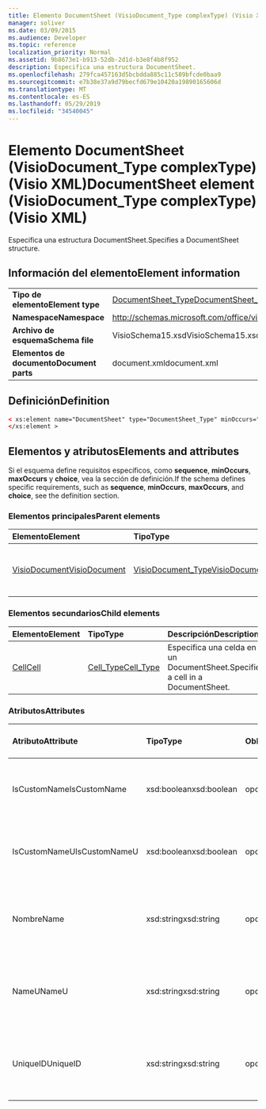 ```yaml
---
title: Elemento DocumentSheet (VisioDocument_Type complexType) (Visio XML)
manager: soliver
ms.date: 03/09/2015
ms.audience: Developer
ms.topic: reference
localization_priority: Normal
ms.assetid: 9b8673e1-b913-52db-2d1d-b3e8f4b8f952
description: Especifica una estructura DocumentSheet.
ms.openlocfilehash: 279fca457163d5bcbdda885c11c589bfcde0baa9
ms.sourcegitcommit: e7b38e37a9d79becfd679e10420a19890165606d
ms.translationtype: MT
ms.contentlocale: es-ES
ms.lasthandoff: 05/29/2019
ms.locfileid: "34540045"
---
```

# <a name="documentsheet-element-visiodocument_type-complextype-visio-xml"></a><span data-ttu-id="c4074-103">Elemento DocumentSheet (VisioDocument_Type complexType) (Visio XML)</span><span class="sxs-lookup"><span data-stu-id="c4074-103">DocumentSheet element (VisioDocument_Type complexType) (Visio XML)</span></span>

<span data-ttu-id="c4074-104">Especifica una estructura DocumentSheet.</span><span class="sxs-lookup"><span data-stu-id="c4074-104">Specifies a DocumentSheet structure.</span></span>
  
## <a name="element-information"></a><span data-ttu-id="c4074-105">Información del elemento</span><span class="sxs-lookup"><span data-stu-id="c4074-105">Element information</span></span>

|||
|:-----|:-----|
|<span data-ttu-id="c4074-106">**Tipo de elemento**</span><span class="sxs-lookup"><span data-stu-id="c4074-106">**Element type**</span></span> <br/> |[<span data-ttu-id="c4074-107">DocumentSheet_Type</span><span class="sxs-lookup"><span data-stu-id="c4074-107">DocumentSheet_Type</span></span>](documentsheet_type-complextypevisio-xml.md) <br/> |
|<span data-ttu-id="c4074-108">**Namespace**</span><span class="sxs-lookup"><span data-stu-id="c4074-108">**Namespace**</span></span> <br/> |http://schemas.microsoft.com/office/visio/2012/main  <br/> |
|<span data-ttu-id="c4074-109">**Archivo de esquema**</span><span class="sxs-lookup"><span data-stu-id="c4074-109">**Schema file**</span></span> <br/> |<span data-ttu-id="c4074-110">VisioSchema15.xsd</span><span class="sxs-lookup"><span data-stu-id="c4074-110">VisioSchema15.xsd</span></span>  <br/> |
|<span data-ttu-id="c4074-111">**Elementos de documento**</span><span class="sxs-lookup"><span data-stu-id="c4074-111">**Document parts**</span></span> <br/> |<span data-ttu-id="c4074-112">document.xml</span><span class="sxs-lookup"><span data-stu-id="c4074-112">document.xml</span></span>  <br/> |
   
## <a name="definition"></a><span data-ttu-id="c4074-113">Definición</span><span class="sxs-lookup"><span data-stu-id="c4074-113">Definition</span></span>

```XML
< xs:element name="DocumentSheet" type="DocumentSheet_Type" minOccurs="0" maxOccurs="1" >
</xs:element >
```

## <a name="elements-and-attributes"></a><span data-ttu-id="c4074-114">Elementos y atributos</span><span class="sxs-lookup"><span data-stu-id="c4074-114">Elements and attributes</span></span>

<span data-ttu-id="c4074-115">Si el esquema define requisitos específicos, como **sequence**, **minOccurs**, **maxOccurs** y **choice**, vea la sección de definición.</span><span class="sxs-lookup"><span data-stu-id="c4074-115">If the schema defines specific requirements, such as **sequence**, **minOccurs**, **maxOccurs**, and **choice**, see the definition section.</span></span> 
  
### <a name="parent-elements"></a><span data-ttu-id="c4074-116">Elementos principales</span><span class="sxs-lookup"><span data-stu-id="c4074-116">Parent elements</span></span>

|<span data-ttu-id="c4074-117">**Elemento**</span><span class="sxs-lookup"><span data-stu-id="c4074-117">**Element**</span></span>|<span data-ttu-id="c4074-118">**Tipo**</span><span class="sxs-lookup"><span data-stu-id="c4074-118">**Type**</span></span>|<span data-ttu-id="c4074-119">**Descripción**</span><span class="sxs-lookup"><span data-stu-id="c4074-119">**Description**</span></span>|
|:-----|:-----|:-----|
|[<span data-ttu-id="c4074-120">VisioDocument</span><span class="sxs-lookup"><span data-stu-id="c4074-120">VisioDocument</span></span>](visiodocument-elementvisio-xml.md) <br/> |[<span data-ttu-id="c4074-121">VisioDocument_Type</span><span class="sxs-lookup"><span data-stu-id="c4074-121">VisioDocument_Type</span></span>](visiodocument_type-complextypevisio-xml.md) <br/> |<span data-ttu-id="c4074-122">Elemento raíz de un documento Visio Microsoft.</span><span class="sxs-lookup"><span data-stu-id="c4074-122">The root element of a Microsoft Visio document.</span></span>  <br/> |
   
### <a name="child-elements"></a><span data-ttu-id="c4074-123">Elementos secundarios</span><span class="sxs-lookup"><span data-stu-id="c4074-123">Child elements</span></span>

|<span data-ttu-id="c4074-124">**Elemento**</span><span class="sxs-lookup"><span data-stu-id="c4074-124">**Element**</span></span>|<span data-ttu-id="c4074-125">**Tipo**</span><span class="sxs-lookup"><span data-stu-id="c4074-125">**Type**</span></span>|<span data-ttu-id="c4074-126">**Descripción**</span><span class="sxs-lookup"><span data-stu-id="c4074-126">**Description**</span></span>|
|:-----|:-----|:-----|
|[<span data-ttu-id="c4074-127">Cell</span><span class="sxs-lookup"><span data-stu-id="c4074-127">Cell</span></span>](cell-elementvisio-xml.md) <br/> |[<span data-ttu-id="c4074-128">Cell_Type</span><span class="sxs-lookup"><span data-stu-id="c4074-128">Cell_Type</span></span>](cell_type-complextypevisio-xml.md) <br/> |<span data-ttu-id="c4074-129">Especifica una celda en un DocumentSheet.</span><span class="sxs-lookup"><span data-stu-id="c4074-129">Specifies a cell in a DocumentSheet.</span></span>  <br/> |
   
### <a name="attributes"></a><span data-ttu-id="c4074-130">Atributos</span><span class="sxs-lookup"><span data-stu-id="c4074-130">Attributes</span></span>

|<span data-ttu-id="c4074-131">**Atributo**</span><span class="sxs-lookup"><span data-stu-id="c4074-131">**Attribute**</span></span>|<span data-ttu-id="c4074-132">**Tipo**</span><span class="sxs-lookup"><span data-stu-id="c4074-132">**Type**</span></span>|<span data-ttu-id="c4074-133">**Obligatorio**</span><span class="sxs-lookup"><span data-stu-id="c4074-133">**Required**</span></span>|<span data-ttu-id="c4074-134">**Descripción**</span><span class="sxs-lookup"><span data-stu-id="c4074-134">**Description**</span></span>|<span data-ttu-id="c4074-135">**Posibles valores**</span><span class="sxs-lookup"><span data-stu-id="c4074-135">**Possible values**</span></span>|
|:-----|:-----|:-----|:-----|:-----|
|<span data-ttu-id="c4074-136">IsCustomName</span><span class="sxs-lookup"><span data-stu-id="c4074-136">IsCustomName</span></span>  <br/> |<span data-ttu-id="c4074-137">xsd:boolean</span><span class="sxs-lookup"><span data-stu-id="c4074-137">xsd:boolean</span></span>  <br/> |<span data-ttu-id="c4074-138">opcional</span><span class="sxs-lookup"><span data-stu-id="c4074-138">optional</span></span>  <br/> |<span data-ttu-id="c4074-139">Describe si el usuario ha personalizado el nombre.</span><span class="sxs-lookup"><span data-stu-id="c4074-139">Describes whether the name has been customized by the user.</span></span>  <br/> |<span data-ttu-id="c4074-140">Valores del tipo xsd:Boolean.</span><span class="sxs-lookup"><span data-stu-id="c4074-140">Values of the xsd:Boolean type.</span></span>  <br/> |
|<span data-ttu-id="c4074-141">IsCustomNameU</span><span class="sxs-lookup"><span data-stu-id="c4074-141">IsCustomNameU</span></span>  <br/> |<span data-ttu-id="c4074-142">xsd:boolean</span><span class="sxs-lookup"><span data-stu-id="c4074-142">xsd:boolean</span></span>  <br/> |<span data-ttu-id="c4074-143">opcional</span><span class="sxs-lookup"><span data-stu-id="c4074-143">optional</span></span>  <br/> |<span data-ttu-id="c4074-144">Describe si el usuario ha personalizado el nombre universal.</span><span class="sxs-lookup"><span data-stu-id="c4074-144">Describes whether the universal name has been customized by the user.</span></span>  <br/> |<span data-ttu-id="c4074-145">Valores del tipo xsd:Boolean.</span><span class="sxs-lookup"><span data-stu-id="c4074-145">Values of the xsd:Boolean type.</span></span>  <br/> |
|<span data-ttu-id="c4074-146">Nombre</span><span class="sxs-lookup"><span data-stu-id="c4074-146">Name</span></span>  <br/> |<span data-ttu-id="c4074-147">xsd:string</span><span class="sxs-lookup"><span data-stu-id="c4074-147">xsd:string</span></span>  <br/> |<span data-ttu-id="c4074-148">opcional</span><span class="sxs-lookup"><span data-stu-id="c4074-148">optional</span></span>  <br/> |<span data-ttu-id="c4074-149">Especifica el nombre dependiente del idioma de DocumentSheet.</span><span class="sxs-lookup"><span data-stu-id="c4074-149">Specifies the language-dependent name of the DocumentSheet.</span></span>  <br/> |<span data-ttu-id="c4074-150">Valores del tipo xsd:string.</span><span class="sxs-lookup"><span data-stu-id="c4074-150">Values of the xsd:string type.</span></span>  <br/> |
|<span data-ttu-id="c4074-151">NameU</span><span class="sxs-lookup"><span data-stu-id="c4074-151">NameU</span></span>  <br/> |<span data-ttu-id="c4074-152">xsd:string</span><span class="sxs-lookup"><span data-stu-id="c4074-152">xsd:string</span></span>  <br/> |<span data-ttu-id="c4074-153">opcional</span><span class="sxs-lookup"><span data-stu-id="c4074-153">optional</span></span>  <br/> |<span data-ttu-id="c4074-154">Especifica el nombre independiente del idioma de DocumentSheet.</span><span class="sxs-lookup"><span data-stu-id="c4074-154">Specifies the language- independent name of the DocumentSheet.</span></span>  <br/> |<span data-ttu-id="c4074-155">Valores del tipo xsd:string.</span><span class="sxs-lookup"><span data-stu-id="c4074-155">Values of the xsd:string type.</span></span>  <br/> |
|<span data-ttu-id="c4074-156">UniqueID</span><span class="sxs-lookup"><span data-stu-id="c4074-156">UniqueID</span></span>  <br/> |<span data-ttu-id="c4074-157">xsd:string</span><span class="sxs-lookup"><span data-stu-id="c4074-157">xsd:string</span></span>  <br/> |<span data-ttu-id="c4074-158">opcional</span><span class="sxs-lookup"><span data-stu-id="c4074-158">optional</span></span>  <br/> |<span data-ttu-id="c4074-159">Cadena opcional.</span><span class="sxs-lookup"><span data-stu-id="c4074-159">Optional string.</span></span> <span data-ttu-id="c4074-160">GUID (identificador único global) que identifica la forma.</span><span class="sxs-lookup"><span data-stu-id="c4074-160">A GUID (globally unique identifier) identifying the shape.</span></span>  <br/> |<span data-ttu-id="c4074-161">Valores del tipo xsd:string.</span><span class="sxs-lookup"><span data-stu-id="c4074-161">Values of the xsd:string type.</span></span>  <br/> |
   

